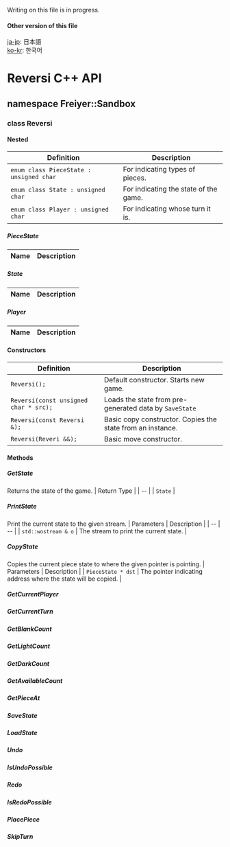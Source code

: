 Writing on this file is in progress.

#### Other version of this file
[ja-jp](CPPAPI.ja-jp.md): 日本語\
[ko-kr](CPPAPI.ko-kr.md): 한국어

# Reversi C++ API
## namespace Freiyer::Sandbox
### class Reversi
#### Nested
| Definition | Description |
| -- | -- |
| ```enum class PieceState : unsigned char``` | For indicating types of pieces. |
| ```enum class State : unsigned char``` | For indicating the state of the game. |
| ```enum class Player : unsigned char``` | For indicating whose turn it is. |
##### PieceState
| Name | Description |
| -- | -- |
##### State
| Name | Description |
| -- | -- |
##### Player
| Name | Description |
| -- | -- |
#### Constructors
| Definition | Description |
| -- | -- |
| ```Reversi();``` | Default constructor. Starts new game. |
| ```Reversi(const unsigned char * src);``` | Loads the state from pre-generated data by ```SaveState``` |
| ```Reversi(const Reversi &);``` | Basic copy constructor. Copies the state from an instance. |
| ```Reversi(Reveri &&);``` | Basic move constructor. |
#### Methods
##### GetState
Returns the state of the game.
| Return Type |
| -- |
| ```State``` |
##### PrintState
Print the current state to the given stream.
| Parameters | Description |
| -- | -- |
| ```std::wostream & o``` | The stream to print the current state. |
##### CopyState
Copies the current piece state to where the given pointer is pointing.
| Parameters | Description |
| ```PieceState * dst``` | The pointer indicating address where the state will be copied. |
##### GetCurrentPlayer
##### GetCurrentTurn
##### GetBlankCount
##### GetLightCount
##### GetDarkCount
##### GetAvailableCount
##### GetPieceAt
##### SaveState
##### LoadState
##### Undo
##### IsUndoPossible
##### Redo
##### IsRedoPossible
##### PlacePiece
##### SkipTurn
